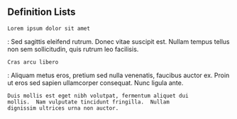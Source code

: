 <br>

## Definition Lists  

`Lorem ipsum dolor sit amet`

:   Sed sagittis eleifend rutrum. Donec vitae suscipit est. 
    Nullam tempus tellus non sem sollicitudin, 
    quis rutrum leo facilisis.

`Cras arcu libero`

:   Aliquam metus eros, pretium sed nulla venenatis, 
    faucibus auctor ex. Proin ut eros sed sapien ullamcorper 
    consequat. Nunc ligula ante.

    Duis mollis est eget nibh volutpat, fermentum aliquet dui 
    mollis.  Nam vulputate tincidunt fringilla.  Nullam 
    dignissim ultrices urna non auctor.

<br>